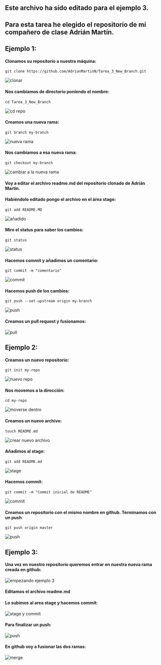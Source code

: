 

## Este archivo ha sido editado para el ejemplo 3.

## Para esta tarea he elegido el repositorio de mi compañero de clase Adrián Martín.

## Ejemplo 1:

#### Clonamos su repositorio a nuestra máquina: 
`git clone https://github.com/AdrianMartinN/Tarea_3_New_Branch.git`

![clonar](https://user-images.githubusercontent.com/91874629/153830335-746b717f-57c0-4c02-9212-cf816ce57916.png)

#### Nos cambiamos de directorio poniendo el nombre:
`cd Tarea_3_New_Branch`

![cd repo](https://user-images.githubusercontent.com/91874629/153830661-b5f311e5-0347-4294-8451-56597150edb7.png)

#### Creamos una nueva rama:
`git branch my-branch`

![nueva rama](https://user-images.githubusercontent.com/91874629/153830817-01c8148b-701e-49d1-b8b0-3a9e88cc2701.png)

#### Nos cambiamos a esa nueva rama:
`git checkout my-branch`

![cambiar a la nueva rama](https://user-images.githubusercontent.com/91874629/153830968-545d70de-1660-4051-b174-fe3353674562.png)

#### Voy a editar el archivo readme.md del repositorio clonado de Adrián Martín.

#### Habiéndolo editado pongo el archivo en el área stage:
`git add README.MD`

![añadido](https://user-images.githubusercontent.com/91874629/153832119-03eca183-919f-4316-a307-2156d9547ad6.png)

#### Miro el status para saber los cambios:
`git status `

![status](https://user-images.githubusercontent.com/91874629/153832364-1f3a2776-af0a-41ec-8e40-e413aeb35e62.png)

#### Hacemos commit y añadimos un comentario:
`git commit -m "comentario"`

![commit](https://user-images.githubusercontent.com/91874629/153832546-8356be58-1df0-4a0c-8015-8ab49d91eecc.png)

#### Hacemos push de los cambios:
`git push --set-upstream origin my-branch`

![push](https://user-images.githubusercontent.com/91874629/153834321-c3836c71-5327-45fc-a3b8-9c5ecfb34d42.png)


#### Creamos un pull request y fusionamos:
![pull](https://user-images.githubusercontent.com/91874629/153835308-05072d25-f0fb-4fe4-a356-e82a63a6dc37.png)


## Ejemplo 2:

#### Creamos un nuevo repositorio:
`git init my-repo`

![nuevo repo](https://user-images.githubusercontent.com/91874629/153836879-476e1157-01fa-4ff7-bd42-6d46ec06fa3c.png)

#### Nos movemos a la dirección:
`cd my-repo`

![moverse dentro](https://user-images.githubusercontent.com/91874629/153837038-6c800624-9267-489c-aa26-539597a76f3b.png)


#### Creamos un nuevo archivo:
`touch README.md`

![crear nuevo archivo](https://user-images.githubusercontent.com/91874629/153837398-fe49a1c6-a0e9-45ef-9a71-afa0efacc0d5.png)


#### Añadimos al stage:
`git add README.md`

![stage](https://user-images.githubusercontent.com/91874629/153837894-d5690db6-9d77-4707-8c7d-bcae38476cab.png)

#### Hacemos commit:
`git commit -m "Commit inicial de README"`

![commit](https://user-images.githubusercontent.com/91874629/153838204-ff97e3c3-527e-420e-9574-0e4541c00a92.png)


#### Creamos un repositorio con el mismo nombre en github. Terminamos con un push
`git push origin master`

![push](https://user-images.githubusercontent.com/91874629/153840539-06fbba7d-d08c-44b7-9289-a1a5ede81a57.png)


## Ejemplo 3:

#### Una vez en nuestro repositorio queremos entrar en nuestra nueva rama creada en github:

![empezando ejemplo 3](https://user-images.githubusercontent.com/91874629/153848139-d4a6a30e-cd7f-4af2-81b7-e4f1bd77e724.png)

#### Editamos el archivo readme.md

#### Lo subimos al area stage y hacemos commit:

![stage y commit](https://user-images.githubusercontent.com/91874629/153849153-5ef9fcb0-2cff-4d71-be71-2860c9ad07d7.png)

#### Para finalizar un push:

![push](https://user-images.githubusercontent.com/91874629/153849225-3d5d47d7-56be-408e-b67c-7425cd214d40.png)

#### En github voy a fusionar las dos ramas: 

![merge](https://user-images.githubusercontent.com/91874629/153849389-3736f131-1eac-4314-abb3-2e7562dc6091.png)
